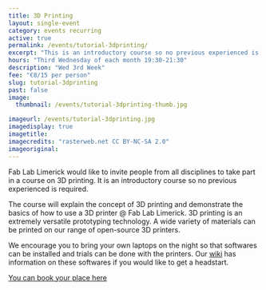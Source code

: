 ```yaml
---
title: 3D Printing
layout: single-event
category: events recurring
active: true
permalink: /events/tutorial-3dprinting/
excerpt: "This is an introductory course so no previous experienced is required. The 'ReprapPro Mendel' is an open-source 3D printer with the ability to print 3D objects in variety of plastics."
hours: "Third Wednesday of each month 19:30-21:30"
description: "Wed 3rd Week"
fee: "€8/15 per person"
slug: tutorial-3dprinting
past: false
image:
  thumbnail: /events/tutorial-3dprinting-thumb.jpg

imageurl: /events/tutorial-3dprinting.jpg
imagedisplay: true
imagetitle: 
imagecredits: "rasterweb.net CC BY-NC-SA 2.0"
imageoriginal: 
---
```


Fab Lab Limerick would like to invite people from all disciplines to take part in a course on 3D printing.  It is an introductory course so no previous experienced is required.

The course will explain the concept of 3D printing and demonstrate the basics of how to use a 3D printer @ Fab Lab Limerick. 3D printing is an extremely versatile prototyping technology. A wide variety of materials can be printed on our range of open-source 3D printers. 

We encourage you to bring your own laptops on the night so that softwares can be installed and trials can be done with the printers. Our [wiki](https://github.com/FabLabLimerick/fablablimerick.github.io/wiki) has information on these softwares if you would like to get a headstart.

[You can book your place here](http://fablablimerick.ticketleap.com/introduction-to-3d-printing)